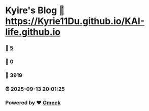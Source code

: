 # Kyire's Blog :link: https://Kyrie11Du.github.io/KAI-life.github.io 
### :page_facing_up: [5](https://Kyrie11Du.github.io/KAI-life.github.io/tag.html) 
### :speech_balloon: 0 
### :hibiscus: 3919 
### :alarm_clock: 2025-09-13 20:01:25 
### Powered by :heart: [Gmeek](https://github.com/Meekdai/Gmeek)
